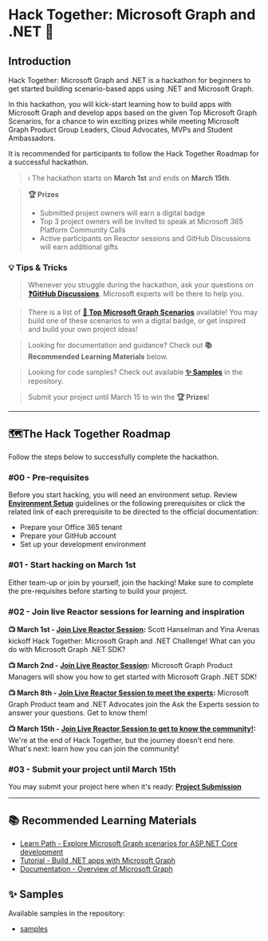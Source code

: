 # Hack Together: Microsoft Graph and .NET 🦒

## Introduction

Hack Together: Microsoft Graph and .NET is a hackathon for beginners to get started building scenario-based apps using .NET and Microsoft Graph.

In this hackathon, you will kick-start learning how to build apps with Microsoft Graph and develop apps based on the given Top Microsoft Graph Scenarios, for a chance to win exciting prizes while meeting Microsoft Graph Product Group Leaders, Cloud Advocates, MVPs and Student Ambassadors.

It is recommended for participants to follow the Hack Together Roadmap for a successful hackathon.
> ℹ️ The hackathon starts on **March 1st** and ends on **March 15th**.

> **🏆 Prizes**
>
> * Submitted project owners will earn a digital badge
> * Top 3 project owners will be invited to speak at Microsoft 365 Platform Community Calls
> * Active participants on Reactor sessions and GitHub Discussions will earn additional gifts

### 💡 Tips & Tricks
>
>Whenever you struggle during the hackathon, ask your questions on **[❓GitHub Discussions](https://github.com/microsoft/hack-together/discussions)**. Microsoft experts will be there to help you.

>There is a list of **[📃 Top Microsoft Graph Scenarios](/Top-Microsoft-Graph-Scenarios.md)** available! You may build one of these scenarios to win a digital badge, or get inspired and build your own project ideas!

>Looking for documentation and guidance? Check out **📚 Recommended Learning Materials** below.

>Looking for code samples? Check out available **[✨ Samples](/samples/samples.md)** in the repository.

>Submit your project until March 15 to win the **🏆 Prizes**!

---

## 🗺️The Hack Together Roadmap

Follow the steps below to successfully complete the hackathon.

### #00 - Pre-requisites

Before you start hacking, you will need an environment setup. Review **[Environment Setup](/Environment-Setup.md)** guidelines or the following prerequisites or click the related link of each prerequisite to be directed to the official documentation:

* Prepare your Office 365 tenant
* Prepare your GitHub account
* Set up your development environment

### #01 - Start hacking on March 1st

Either team-up or join by yourself, join the hacking! Make sure to complete the pre-requisites before starting to build your project.

### #02 - Join live Reactor sessions for learning and inspiration

**📺 March 1st - [Join Live Reactor Session](https://aka.ms/hack-together/session01):** Scott Hanselman and Yina Arenas kickoff Hack Together: Microsoft Graph and .NET Challenge! What can you do with Microsoft Graph .NET SDK?

**📺 March 2nd - [Join Live Reactor Session](https://aka.ms/hack-together/session02):** Microsoft Graph Product Managers will show you how to get started with Microsoft Graph .NET SDK!

**📺 March 8th - [Join Live Reactor Session to meet the experts](https://aka.ms/hack-together/session03):** Microsoft Graph Product team and .NET Advocates join the Ask the Experts session to answer your questions. Get to know them!

**📺 March 15th - [Join Live Reactor Session to get to know the community!](https://aka.ms/hack-together/session04):** We're at the end of Hack Together, but the journey doesn't end here. What's next: learn how you can join the community!

### #03 - Submit your project until March 15th

You may submit your project here when it's ready: **[Project Submission](https://aka.ms/hack-together)**

---

## 📚 Recommended Learning Materials

* [Learn Path - Explore Microsoft Graph scenarios for ASP.NET Core development](https://learn.microsoft.com/en-us/training/paths/m365-msgraph-dotnet-core-scenarios/)
* [Tutorial - Build .NET apps with Microsoft Graph](https://learn.microsoft.com/en-us/graph/tutorials/dotnet?tabs=aad)
* [Documentation - Overview of Microsoft Graph](https://learn.microsoft.com/en-us/graph/overview)

## ✨ Samples

Available samples in the repository:

* [samples](/samples/samples.md)
